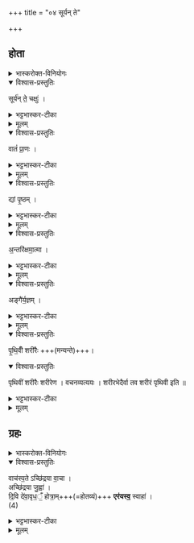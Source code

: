 +++
title = "०४ सूर्यन् ते"

+++

## होता

<details><summary>भास्करोक्त-विनियोगः</summary>

1द्वौ षढ्ढोतारौ, ‘सूर्यं ते' इत्येकः,  
‘वाग्योता' इत्यन्यः  
तत्र च होतृब्राह्मणे 'वाग्घोता षढ्ढोतॄणाम्' इति दर्शनात् ।  
स एव 'उत्तरतः प्राञ्चं षढ्ढोतारम्'12 इति विधीयते ।  
‘सूर्य ते' इत्यस्य तु पशुबन्धादिषु विनियोगः । 
</details>

<details open><summary>विश्वास-प्रस्तुतिः</summary>

सूर्य॑न् ते॒ चक्षुः॑ ।  
</details>

<details><summary>भट्टभास्कर-टीका</summary>

सूर्य ते चक्षुः । हे वाचस्पते! तव चक्षुः सूर्यं अनुप्रविष्टमिति शेषः । सूर्यात्मना चक्षुषा त्वं विश्वं पश्यसीतिभावः ।
</details>

<details><summary>मूलम्</summary>

सूर्य॑न्ते॒ चक्षुः॑ ।  
</details>


<details open><summary>विश्वास-प्रस्तुतिः</summary>

वातं॑ प्रा॒णः ।  
</details>

<details><summary>भट्टभास्कर-टीका</summary>

वातमनुप्रविष्टस्तव प्राणः त्वदीयेन प्राणेन विश्वं प्राणितीति । 
</details>


<details><summary>मूलम्</summary>

वातं॑ प्रा॒णः ।  
</details>

<details open><summary>विश्वास-प्रस्तुतिः</summary>

द्यां पृ॒ष्ठम् ।  
</details>

<details><summary>भट्टभास्कर-टीका</summary>

द्यां पृष्ठं उपरिभागः, स एव द्यौरिति । 
</details>


<details><summary>मूलम्</summary>

द्यां पृ॒ष्ठम् ।  
</details>

<details open><summary>विश्वास-प्रस्तुतिः</summary>

अ॒न्तरि॑क्षमा॒त्मा ।  
</details>

<details><summary>भट्टभास्कर-टीका</summary>

अन्तरिक्षं तव अत्मा । 
</details>


<details><summary>मूलम्</summary>

अ॒न्तरि॑क्षमा॒त्मा ।  
</details>

<details open><summary>विश्वास-प्रस्तुतिः</summary>

अङ्गै॑र्य॒ज्ञम् ।  
</details>

<details><summary>भट्टभास्कर-टीका</summary>

अङ्गैः अवयवैः यज्ञं, तव अङ्गानि यज्ञाङ्गानि । 
</details>


<details><summary>मूलम्</summary>

अङ्गै॑र्य॒ज्ञम् ।  
</details>

<details open><summary>विश्वास-प्रस्तुतिः</summary>

पृ॒थि॒वीँ शरी॑रैः +++(मन्यन्ते)+++।  
</details>

<details open><summary>विश्वास-प्रस्तुतिः</summary>

पृथिवीं शरीरैः शरीरेण । वचनव्यत्ययः । शरीरभेदैर्वा तव शरीरं पृथिवी इति ॥
</details>

<details><summary>भट्टभास्कर-टीका</summary>

पृथिवीं शरीरैः शरीरेण । वचनव्यत्ययः । शरीरभेदैर्वा तव शरीरं पृथिवी इति ॥
</details>


<details><summary>मूलम्</summary>

पृ॒थि॒वीँ शरी॑रैः ।  
</details>

## ग्रहः

<details><summary>भास्करोक्त-विनियोगः</summary>

2अथ ग्रहः ॥ 
</details>


<details open><summary>विश्वास-प्रस्तुतिः</summary>

वाच॑स्प॒ते ऽच्छि॑द्रया वा॒चा ।  
अच्छि॑द्रया जु॒ह्वा॑ ।  
दि॒वि दे॑वा॒वृध॒ँ॒ होत्रा॒म्+++(=होतव्यं)+++ **एर॑यस्व॒** स्वाहा॑ ।  
(4)  
</details>

<details><summary>भट्टभास्कर-टीका</summary>

हे वाचस्पते!  
**अच्छिद्रया** अविनाशया षढ्ढोत्रात्मिकया **अच्छिद्रया जुह्वा** अच्छिद्रजुहू-स्थानीयया  
**दिवि देवावृधं** देवानां वर्धयित्रीं **होत्रां** होतव्यं सोमादिहविः **एरयस्व** आभिमुख्येन ईरयस्व ।  
**स्वाहेति** गतम् ।  
वृधेर्ण्यन्तात् क्विपि 'बहुलमन्यत्रापि' इति णिलुक्, 'अन्येषामपि दृश्यते' इति दीर्घत्वम् ॥
इत्यारण्यके तृतीये चतुर्थोऽनुवाकः ॥  
</details>

<details><summary>मूलम्</summary>

वाच॑स्प॒तेऽच्छि॑द्रया वा॒चा ।  
अच्छि॑द्रया जु॒ह्वा॑ ।  
दि॒वि दे॑वा॒वृध॒ँ॒ होत्रा॒मेर॑यस्व॒ स्वाहा॑ ।  
(4)  
</details>

